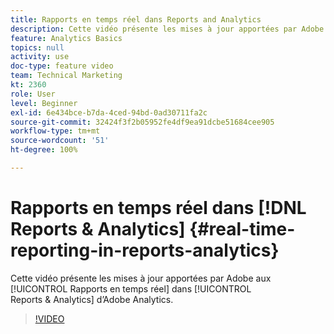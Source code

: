 ```yaml
---
title: Rapports en temps réel dans Reports and Analytics
description: Cette vidéo présente les mises à jour apportées par Adobe aux rapports en temps réel dans Reports & Analytics d’Adobe Analytics.
feature: Analytics Basics
topics: null
activity: use
doc-type: feature video
team: Technical Marketing
kt: 2360
role: User
level: Beginner
exl-id: 6e434bce-b7da-4ced-94bd-0ad30711fa2c
source-git-commit: 32424f3f2b05952fe4df9ea91dcbe51684cee905
workflow-type: tm+mt
source-wordcount: '51'
ht-degree: 100%

---
```


# Rapports en temps réel dans [!DNL Reports & Analytics] {#real-time-reporting-in-reports-analytics}

Cette vidéo présente les mises à jour apportées par Adobe aux [!UICONTROL Rapports en temps réel] dans [!UICONTROL Reports &amp; Analytics] d’Adobe Analytics.

>[!VIDEO](https://video.tv.adobe.com/v/25454/?quality=12)
